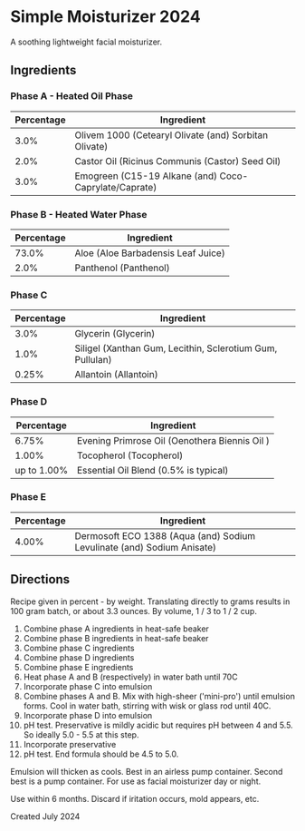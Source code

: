 # Simple Moisturizer 2024

A soothing lightweight facial moisturizer.

## Ingredients

### Phase A - Heated Oil Phase

| Percentage | Ingredient                                               |
|------------|----------------------------------------------------------|
| 3.0%       | Olivem 1000 (Cetearyl Olivate (and) Sorbitan Olivate)    |
| 2.0%       | Castor Oil (Ricinus Communis (Castor) Seed Oil)          |
| 3.0%       | Emogreen (C15-19 Alkane (and) Coco-Caprylate/Caprate)    |

### Phase B - Heated Water Phase

| Percentage | Ingredient                                               |
|------------|----------------------------------------------------------|
| 73.0%      | Aloe (Aloe Barbadensis Leaf Juice)                       |
| 2.0%       | Panthenol (Panthenol)                                    |

### Phase C

| Percentage | Ingredient                                               |
|------------|----------------------------------------------------------|
| 3.0%       | Glycerin (Glycerin)  |
| 1.0%       | Siligel (Xanthan Gum, Lecithin, Sclerotium Gum, Pullulan)|
| 0.25%      | Allantoin (Allantoin)|

### Phase D

| Percentage | Ingredient                                               |
|------------|----------------------------------------------------------|
| 6.75%      | Evening Primrose Oil (Oenothera Biennis Oil )|
| 1.00%      | Tocopherol (Tocopherol)|
| up to 1.00%| Essential Oil Blend (0.5% is typical)                    |

### Phase E

| Percentage | Ingredient                                               |
|------------|----------------------------------------------------------|
| 4.00%| Dermosoft ECO 1388 (Aqua (and) Sodium Levulinate (and) Sodium Anisate)|

## Directions

Recipe given in percent - by weight. Translating directly to grams results in 
100 gram batch, or about 3.3 ounces. By volume, 1 / 3 to 1 / 2 cup.

1. Combine phase A ingredients in heat-safe beaker
1. Combine phase B ingredients in heat-safe beaker
1. Combine phase C ingredients
1. Combine phase D ingredients
1. Combine phase E ingredients
1. Heat phase A and B (respectively) in water bath until 70C
1. Incorporate phase C into emulsion
1. Combine phases A and B. Mix with high-sheer ('mini-pro') until emulsion
    forms. Cool in water bath, stirring with wisk or glass rod until 40C.
1. Incorporate phase D into emulsion
1. pH test. Preservative is mildly acidic but requires pH between 4 and 5.5.
    So ideally 5.0 - 5.5 at this step.
1. Incorporate preservative
1. pH test. End formula should be 4.5 to 5.0.

Emulsion will thicken as cools. Best in an airless pump container. Second best
is a pump container. For use as facial moisturizer day or night.

Use within 6 months. Discard if iritation occurs, mold appears, etc.

Created July 2024

